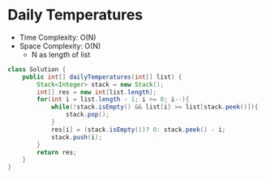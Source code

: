 # Daily Temperatures

- Time Complexity: O(N)
- Space Complexity: O(N)
  - N as length of list

```java
class Solution {
    public int[] dailyTemperatures(int[] list) {
        Stack<Integer> stack = new Stack();
        int[] res = new int[list.length];
        for(int i = list.length - 1; i >= 0; i--){
            while(!stack.isEmpty() && list[i] >= list[stack.peek()]){
                stack.pop();
            }
            res[i] = (stack.isEmpty())? 0: stack.peek() - i;
            stack.push(i);
        }
        return res;
    }
}
```

